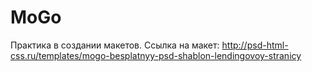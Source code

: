 # MoGo
Практика в создании макетов.
Ссылка на макет: http://psd-html-css.ru/templates/mogo-besplatnyy-psd-shablon-lendingovoy-stranicy
